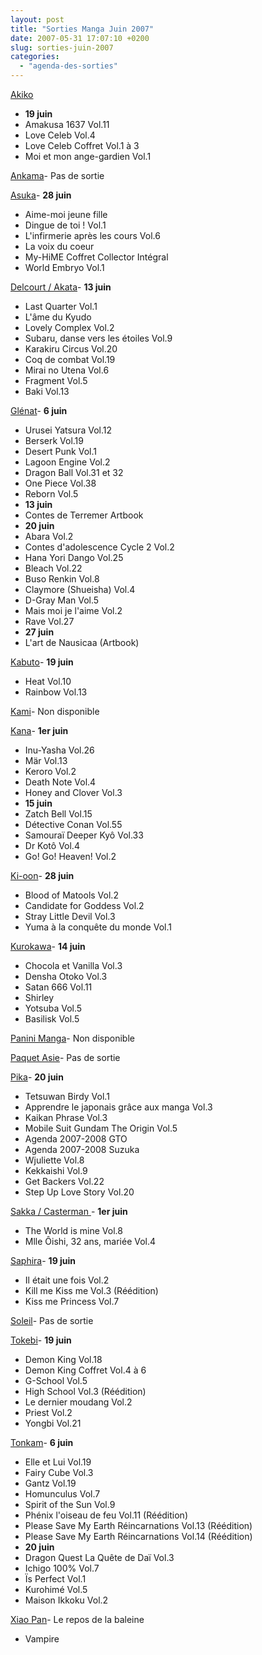 ```yaml
---
layout: post
title: "Sorties Manga Juin 2007"
date: 2007-05-31 17:07:10 +0200
slug: sorties-juin-2007
categories:
  - "agenda-des-sorties"
---
```


[Akiko](http://www.editions-akiko.com/)

- **19 juin**
- Amakusa 1637 Vol.11
- Love Celeb Vol.4
- Love Celeb Coffret Vol.1 à 3
- Moi et mon ange-gardien Vol.1
 
[Ankama](http://www.ankama-editions.com)- Pas de sortie
 
[Asuka](http://www.asuka.fr/)- **28 juin**
- Aime-moi jeune fille
- Dingue de toi ! Vol.1
- L'infirmerie après les cours Vol.6
- La voix du coeur
- My-HiME Coffret Collector Intégral
- World Embryo Vol.1
 
[Delcourt / Akata](http://www.akata.fr)- **13 juin**
- Last Quarter Vol.1
- L'âme du Kyudo
- Lovely Complex Vol.2
- Subaru, danse vers les étoiles Vol.9
- Karakiru Circus Vol.20
- Coq de combat Vol.19
- Mirai no Utena Vol.6
- Fragment Vol.5
- Baki Vol.13
 
[Glénat](http://www.glenatmanga.com)- **6 juin**
- Urusei Yatsura Vol.12
- Berserk Vol.19
- Desert Punk Vol.1
- Lagoon Engine Vol.2
- Dragon Ball Vol.31 et 32
- One Piece Vol.38
- Reborn Vol.5
- **13 juin**
- Contes de Terremer Artbook
- **20 juin**
- Abara Vol.2
- Contes d'adolescence Cycle 2 Vol.2
- Hana Yori Dango Vol.25
- Bleach Vol.22
- Buso Renkin Vol.8
- Claymore (Shueisha) Vol.4
- D-Gray Man Vol.5
- Mais moi je l'aime Vol.2
- Rave Vol.27
- **27 juin**
- L'art de Nausicaa (Artbook)
 
[Kabuto](http://www.editions-kabuto.com/)- **19 juin**
- Heat Vol.10
- Rainbow Vol.13
 
[Kami](http://www.mangakami.com/)- Non disponible
 
[Kana](http://www.mangakana.com)- **1er juin**
- Inu-Yasha Vol.26
- Mär Vol.13
- Keroro Vol.2
- Death Note Vol.4
- Honey and Clover Vol.3
- **15 juin**
- Zatch Bell Vol.15
- Détective Conan Vol.55
- Samouraï Deeper Kyô Vol.33
- Dr Kotô Vol.4
- Go! Go! Heaven! Vol.2
 
[Ki-oon](http://www.ki-oon.com/)- **28 juin**
- Blood of Matools Vol.2
- Candidate for Goddess Vol.2
- Stray Little Devil Vol.3
- Yuma à la conquête du monde Vol.1
 
[Kurokawa](http://www.kurokawa.fr/)- **14 juin**
- Chocola et Vanilla Vol.3
- Densha Otoko Vol.3
- Satan 666 Vol.11
- Shirley
- Yotsuba Vol.5
- Basilisk Vol.5
 
[Panini Manga](http://www.paninicomicsfrance.com/)- Non disponible
 
[Paquet Asie](http://www.paquet.li/asie/)- Pas de sortie
 
[Pika](http://www.pika.fr/)- **20 juin**
- Tetsuwan Birdy Vol.1
- Apprendre le japonais grâce aux manga Vol.3
- Kaikan Phrase Vol.3
- Mobile Suit Gundam The Origin Vol.5
- Agenda 2007-2008 GTO
- Agenda 2007-2008 Suzuka
- Wjuliette Vol.8
- Kekkaishi Vol.9
- Get Backers Vol.22
- Step Up Love Story Vol.20
 
[Sakka / Casterman ](http://www.sakka.info/)- **1er juin**
- The World is mine Vol.8
- Mlle Ôishi, 32 ans, mariée Vol.4
 
[Saphira](http://www.editions-saphira.com/)- **19 juin**
- Il était une fois Vol.2
- Kill me Kiss me Vol.3 (Réédition)
- Kiss me Princess Vol.7
 
[Soleil](http://www.soleilprod.com/)- Pas de sortie
 
[Tokebi](http://www.editions-tokebi.com/)- **19 juin**
- Demon King Vol.18
- Demon King Coffret Vol.4 à 6
- G-School Vol.5
- High School Vol.3 (Réédition)
- Le dernier moudang Vol.2
- Priest Vol.2
- Yongbi Vol.21
 
[Tonkam](http://www.editions-tonkam.fr/)- **6 juin**
- Elle et Lui Vol.19
- Fairy Cube Vol.3
- Gantz Vol.19
- Homunculus Vol.7
- Spirit of the Sun Vol.9
- Phénix l'oiseau de feu Vol.11 (Réédition)
- Please Save My Earth Réincarnations Vol.13 (Réédition)
- Please Save My Earth Réincarnations Vol.14 (Réédition)
- **20 juin**
- Dragon Quest La Quête de Daï Vol.3
- Ichigo 100% Vol.7
- Ïs Perfect Vol.1
- Kurohimé Vol.5
- Maison Ikkoku Vol.2
 
[Xiao Pan](http://www.xiaopan.com/)- Le repos de la baleine
- Vampire